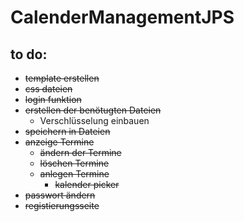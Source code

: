 # CalenderManagementJPS

## to do:

  - ~~template erstellen~~
  - ~~css dateien~~
  - ~~login funktion~~
  - ~~erstellen der benötugten Dateien~~
    - Verschlüsselung einbauen
  - ~~speichern in Dateien~~
  - ~~anzeige Termine~~
    - ~~ändern der Termine~~
    - ~~löschen Termine~~
    - ~~anlegen Termine~~
      - ~~kalender picker~~
  - ~~passwort ändern~~
  - ~~registierungsseite~~
